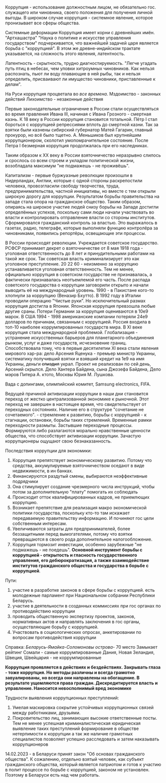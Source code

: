 Коррупция - использование должностным лицом, не обязательно гос. служащего или чиновника, своего положения для получения личной выгоды. В широком случае коррупция - системное явление, которое пронизывает все сферы общества.

Системные деформации
Коррупция имеет корни с древнейших имён. "Артхашастра" "Наука о политике и искусстве управления государством" подчеркивается, что важнейшей задачей царя является борьба с "коррупцией". В этом же древне-индийском трактате указывается, на сложность этого явления, латентность.

Латентность - скрытность, трудно диагностируемость. "Легче угадать путь птиц в небесах, чем уловки хитроумных чиновников. Как нельзя распознать, пьют ли воду плавающие в ней рыбы, так и нельзя определить, присваивают ли имущество чиновники, приставленные к делам".

На Руси коррупция процветала во *все времена*.
Мздоимство - законных действий
Лихоимство - незаконные действия

Первые законодательные ограничение в России стали осуществляться во время правления Ивана III, начиная с Ивана Грозного - смертная казнь.
К 18 веку в России коррупция становится тотальной. Пётр I стал бороться с коррупцией репрессиями вплоть до смертной казни. Так за взятки были казнены сибирский губернатор Матей Гагарин, главный прокурор, но всё было тщетно. А. Меньшиков был крупнейшим коррупционером, сколотил умопомрачительное состояние.
После Петра I безмерная коррупция продолжалась при его наследниках.

Таким образом к XX веку в России взяточничество неразрывно слилось и срослось со всем строем и укладом политической жизни, возобладала максимум "не подмажешь - не проживёшь".

Капитализм - первые буржуазные революции произошли в Нидерландах, Англии, которые с одной стороны раскрепостили человека, провозгласили свободу творчества, труда, предпринимательства, частной инициативы, но вместе с тем открыли широкую дорогу для коррупции. Результатом борьбы правительства на западе стала опора на гражданское общество. Таким образом, опираясь на широкое участие людей снизу борьбы на Западе достигли определённых успехов, поскольку сами люди начали участвовать во власти и контролировать отправление власти со стороны институтов. Сформировался гражданский контроль за властью. Это выражалось в газетах, радио, телеграфе, которые выполняли функцию контролёра за чиновниками, появились репортёры, освещающие эти процессы.

В России происходят революции. Учреждается советское государство. РСФСР принимает декрет о взяточничестве от 8 мая 1918 года - уголовная ответственность до 8 лет и принудительными работами на такой же срок. Так советская власть криминализирует это как уголовное преступление. 20 22 60 - неизменно за коррупцию устанавливается уголовная ответственность. Тем не менее, официально коррупция в советском государстве не признавалась, а фактически признавалась неотъемлемой его часть. После распада советского государства о коррупции заговорили открыто и начали выводить её на международный уровень. 1990 - в Пакистане кого-то хлопнули за коррупцию (Веназир Бхутто). В 1992 году в Италии проводили операцию "Чистые руки". Но исключительный размах коррупция достигла в Японии. Японская коррупция превзошла любые другие сраны. 
Потери Германии за коррупция оцениваются в 10e9 марок.
В США 1994 - 1998 американские компании потеряли 24e9 долларов по причинам, связанным с коррупцией.
Россия входила в топ-10 наиболее коррумпированных государств мира.
В XI веке коррупция стала международной проблемой.
Глобализация - устранение искусственных барьеров для планетарного объединения рынком, услуг и даже государств, исчезновение границ. Способствовала тому, что в первые десятилетии XI века стали явления мирового хар-ра: дело Арсения Яценука - премьер министр Украины, систематику получивший взятки и взявший кредит на 1е9 на имя Украины, деньги ~~спиздил~~ украл. Проект не реализован по сей день, Арсений скрылся.
Дело Хантера Байдена, сына Джозефа Байдена, 
Дело мэров Питера А. ктото, Москвы Юрия М. Лушкова.

Вада с допингами, олимпийский комитет, Samsung electronics, FIFA.

Ведущей причиной активизации коррупции в наши дни становится переход от жестко централизованной экономике к рыночной. Этот переход не завершен в настоящее время, что свидетельствует от переходных состояниях. Наличие его в структуре "сочетание не сочетаемого". - стремление к развитию, борьбы с коррупцией - к стагнации, остановки, борьбы таких стремлений.
Временные рамки переходности размыты. Застывшие переходные процессы.
Формируются либо разлагаются морально нравственные ценности общества, что способствует активизации коррупции. Зачастую коррупционеры ощущают свою безнаказанность.

Последствия коррупции для экономики:
1. Коррупция препятствует экономическому развитию. Потому что средства, аккумулируемые взяточничеством оседают в виде недвижимости, в ин банках.
2. Финансируются раздутый смены, выбираются неэффективные подрядчики
3. Она стимулирует создание чрезмерного числа инструкций, чтобы потом за дополнительную "плату" помогать их соблюдать
4. Происходит отток квалифицированных кадров, не приемлющих коррупцию.
5. Возникает препятствие для реализация макро экономической политики государства, поскольку кто-то там искажает передаваемую правительству информацию. И починяют гос цели собственным интересам. 
6. Увеличиваются затраты для предпринимателей, более беззащитными перед вымогателями, потому что взятки превращаются в своего рода дополнительное налогообложение.
7. Коррупция тормозит инвестиции, особенно зарубежные "не подмажешь - не поедешь".
**Основной инструмент борьбы с коррупцией - открытость и гласность государственного управления, его дебюрократизация, а также взаимодействие институтов гражданского общества и государства в борьбе с коррупцией**.

Пути:
1. участие в разработке законов в сфере борьбы с коррупцией. есть молодежные парламент при Национальном собрании Республики Беларусь.
2. участие в деятельности в созданных коммиссиях при гос органах по противодействию коррупции
3. проводить общественную экспертизу проектов, законов, нормативных актов и направлять заключения в гос органы, осуществляющие борьбу с коррупцией.
4. Участвовать в социологических опросах, анкетировании по вопросам противодействия коррупции

Справка:
*Беларусь*-*Ямайка*-*Соломоновы острова*- 70 место
Замыкает рейтинг Сомали - самые коррумпированные
Дания, Новая Зеландия, Швеция, Швейцария - не коррумпированные

**Коррупция проявляется в действиях и бездействиях. Закрывать глаза - тоже коррупция. Но методы различны и всегда грамотно завуалированы, но всегда они направлены на обогащение. В результате ущемляются права граждан. Дискредитируется власть и управление. Наносится невосполнимый вред экономике**

Трудности выявления коррупционных преступлений:
1. Умелая маскировка сокрытие устойчивых коррупционных связей между работниками, друзьями.
2. Покровительство лиц, занимающих высокие ответственные посты.
Тем не менее успешная криминалистическая юридическая выявление таких преступлений формирование в обществе нетерпимости к коррупции а так же наличие грамотных специалистов позволяет успешно расследовать и затем наказывать коррупционеров

14.02.2023 - в Беларуси принят закон "Об основах гражданского общества". К сожалению, отдельно взятый человек, как субъект гражданского общества, который является патриотом и готов к участию в полит процессе по борьбе с коррупцией, законом не установлен. Поэтому в Беларуси есть над чем работать.